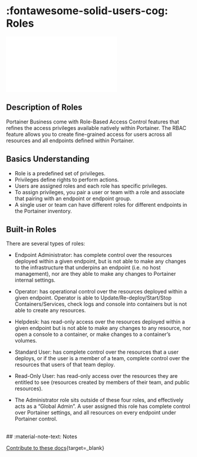 
# :fontawesome-solid-users-cog: Roles

<div class="container">
<iframe src="//www.youtube.com/embed/6LjWqlHP2ME" 
frameborder="0" allowfullscreen class="video"></iframe>
</div>


## Description of Roles

Portainer Business come with Role-Based Access Control features that refines the access privileges available natively within Portainer. The RBAC feature allows you to create fine-grained access for users across all resources and all endpoints defined within Portainer.

## Basics Understanding

* Role is a predefined set of privileges.
* Privileges define rights to perform actions.
* Users are assigned roles and each role has specific privileges.
* To assign privileges, you pair a user or team with a role and associate that pairing with an endpoint or endpoint group.
* A single user or team can have different roles for different endpoints in the Portainer inventory.

## Built-in Roles

There are several types of roles:

* Endpoint Administrator: has complete control over the resources deployed within a given endpoint, but is not able to make any changes to the infrastructure that underpins an endpoint (i.e. no host management), nor are they able to make any changes to Portainer internal settings.

* Operator: has operational control over the resources deployed within a given endpoint. Operator is able to Update/Re-deploy/Start/Stop Containers/Services, check logs and console into containers but is not able to create any resources.

* Helpdesk: has read-only access over the resources deployed within a given endpoint but is not able to make any changes to any resource, nor open a console to a container, or make changes to a container’s volumes.

* Standard User: has complete control over the resources that a user deploys, or if the user is a member of a team, complete control over the resources that users of that team deploy.

* Read-Only User: has read-only access over the resources they are entitled to see (resources created by members of their team, and public resources).

* The Administrator role sits outside of these four roles, and effectively acts as a “Global Admin”. A user assigned this role has complete control over Portainer settings, and all resources on every endpoint under Portainer control.

<br>
## :material-note-text: Notes

[Contribute to these docs](https://github.com/portainer/portainer-docs/blob/master/contributing.md){target=_blank}